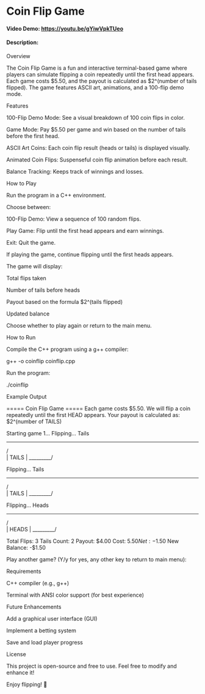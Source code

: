 # Coin Flip Game
#### Video Demo:  <https://youtu.be/gYiwVpkTUeo>
#### Description:

Overview

The Coin Flip Game is a fun and interactive terminal-based game where players can simulate flipping a coin repeatedly until the first head appears. Each game costs $5.50, and the payout is calculated as $2^(number of tails flipped). The game features ASCII art, animations, and a 100-flip demo mode.

Features

100-Flip Demo Mode: See a visual breakdown of 100 coin flips in color.

Game Mode: Pay $5.50 per game and win based on the number of tails before the first head.

ASCII Art Coins: Each coin flip result (heads or tails) is displayed visually.

Animated Coin Flips: Suspenseful coin flip animation before each result.

Balance Tracking: Keeps track of winnings and losses.

How to Play

Run the program in a C++ environment.

Choose between:

100-Flip Demo: View a sequence of 100 random flips.

Play Game: Flip until the first head appears and earn winnings.

Exit: Quit the game.

If playing the game, continue flipping until the first heads appears.

The game will display:

Total flips taken

Number of tails before heads

Payout based on the formula $2^(tails flipped)

Updated balance

Choose whether to play again or return to the main menu.

How to Run

Compile the C++ program using a g++ compiler:

g++ -o coinflip coinflip.cpp

Run the program:

./coinflip

Example Output

===== Coin Flip Game =====
Each game costs $5.50.
We will flip a coin repeatedly until the first HEAD appears.
Your payout is calculated as: $2^(number of TAILS)

Starting game 1...
Flipping... Tails
   _______
 /         \
|   TAILS   |
 \_________/

Flipping... Tails
   _______
 /         \
|   TAILS   |
 \_________/

Flipping... Heads
   _______
 /         \
|   HEADS   |
 \_________/

Total Flips: 3
Tails Count: 2
Payout: $4.00
Cost: $5.50
Net: -$1.50
New Balance: -$1.50

Play another game? (Y/y for yes, any other key to return to main menu):

Requirements

C++ compiler (e.g., g++)

Terminal with ANSI color support (for best experience)

Future Enhancements

Add a graphical user interface (GUI)

Implement a betting system

Save and load player progress

License

This project is open-source and free to use. Feel free to modify and enhance it!

Enjoy flipping! 🎲

